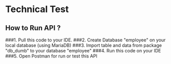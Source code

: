 # Technical Test
## How to Run API ?
###1. Pull this code to your IDE.
###2. Create Database "employee" on your local database (using MariaDB)
###3. Import table and data from package "db_dumb" to your database "employee"
###4. Run this code on your IDE
###5. Open Postman for run or test this API